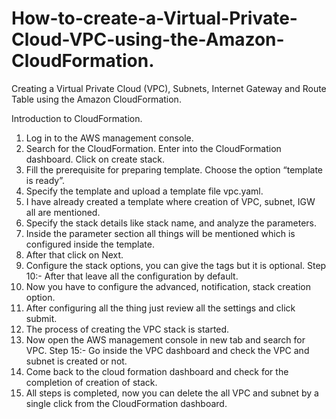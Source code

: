 # How-to-create-a-Virtual-Private-Cloud-VPC-using-the-Amazon-CloudFormation.
Creating a Virtual Private Cloud (VPC), Subnets, Internet Gateway and Route Table using the Amazon CloudFormation.


Introduction to CloudFormation.
1. Log in to the AWS management console.
2. Search for the CloudFormation. Enter into the CloudFormation dashboard. Click on create stack.
3. Fill the prerequisite for preparing template. Choose the option “template is ready”.
4. Specify the template and upload a template file vpc.yaml.
5. I have already created a template where creation of VPC, subnet, IGW all are mentioned.
6. Specify the stack details like stack name, and analyze the parameters.
7. Inside the parameter section all things will be mentioned which is configured inside the template.
8. After that click on Next.
9. Configure the stack options, you can give the tags but it is optional. Step 10:- After that leave all the configuration by default.
10. Now you have to configure the advanced, notification, stack creation option.
11. After configuring all the thing just review all the settings and click submit.
12. The process of creating the VPC stack is started.
13. Now open the AWS management console in new tab and search for VPC. Step 15:- Go inside the VPC dashboard and check the VPC and subnet is created or not.
14. Come back to the cloud formation dashboard and check for the completion of creation of stack.
15. All steps is completed, now you can delete the all VPC and subnet by a single click from the CloudFormation dashboard.
 
